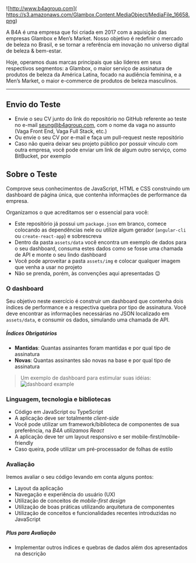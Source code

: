 ![http://www.b4agroup.com](	https://s3.amazonaws.com/Glambox.Content.MediaObject/MediaFile_16658.png)

A B4A é uma empresa que foi criada em 2017 com a aquisição das empresas Glambox e Men’s Market. Nosso objetivo é redefinir o mercado de beleza no Brasil, e se tornar a referência em inovação no universo digital de beleza & bem-estar.

Hoje, operamos duas marcas principais que são líderes em seus respectivos segmentos: a Glambox, o maior serviço de assinatura de produtos de beleza da América Latina, focado na audiência feminina, e a Men’s Market, o maior e-commerce de produtos de beleza masculinos.

-----

## Envio do Teste

- Envie o seu CV junto do link do repositório no GitHub referente ao teste no e-mail seung@b4agroup.com, com o nome da vaga no assunto (Vaga Front End, Vaga Full Stack, etc.)
- Ou envie o seu CV por e-mail e faça um pull-request neste repositório
- Caso não queira deixar seu projeto público por possuir vínculo com outra empresa, você pode enviar um link de algum outro serviço, como BitBucket, por exemplo

## Sobre o Teste

Comprove seus conhecimentos de JavaScript, HTML e CSS construindo um dashboard de página única, que contenha informações de performance da empresa.

Organizamos o que acreditamos ser o essencial para você:

- Este repositório já possui um `package.json` em branco, comece colocando as dependências nele ou utilize algum gerador (`angular-cli` ou `create-react-app`) e sobrescreva
- Dentro da pasta `assets/data` você encontra um exemplo de dados para o seu dashboard, consuma estes dados como se fosse uma chamada de API e monte o seu lindo dashboard
- Você pode aproveitar a pasta `assets/img` e colocar qualquer imagem que venha a usar no projeto
- Não se prenda, porém, às convenções aqui apresentadas :wink:

### O dashboard

Seu objetivo neste exercício é construir um dashboard que contenha dois índices de performance e a respectiva quebra por tipo de assinatura. Você deve encontrar as informações necessárias no JSON localizado em `assets/data`, e consumir os dados, simulando uma chamada de API.

##### Índices Obrigatórios

- **Mantidas**: Quantas assinantes foram mantidas e por qual tipo de assinatura
- **Novas**: Quantas assinantes são novas na base e por qual tipo de assinatura

> Um exemplo de dashboard para estimular suas idéias:
> ![dashboard example](https://blog.kissmetrics.com/wp-content/uploads/2013/09/dashboard-widget-types.png)

### Linguagem, tecnologia e bibliotecas

- Código em JavaScript ou TypeScript
- A aplicação deve ser totalmente _client-side_
- Você pode utilizar um framework/biblioteca de componentes de sua preferência, na _B4A utilizamos React_
- A aplicação deve ter um layout responsivo e ser mobile-first/mobile-friendly
- Caso queira, pode utilizar um pré-processador de folhas de estilo

### Avaliação

Iremos avaliar o seu código levando em conta alguns pontos:

- Layout da aplicação
- Navegação e experiência do usuário (UX)
- Utilização de conceitos de _mobile-first design_
- Utilização de boas práticas utilizando arquitetura de componentes
- Utilização de conceitos e funcionalidades recentes introduzidas no JavaScript

##### Plus para Avaliação

- Implementar outros índices e quebras de dados além dos apresentados na descrição

